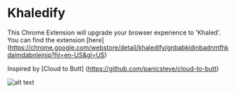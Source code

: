 # Khaledify

This Chrome Extension will upgrade your browser experience to 'Khaled'. 
You can find the extension [here] (https://chrome.google.com/webstore/detail/khaledify/gnbabkidinbadnmfhkdaimdabnlejnip?hl=en-US&gl=US)

Inspired by [Cloud to Butt] (https://github.com/panicsteve/cloud-to-butt)

![alt text](http://imgur.com/VMYRuBf.png "Preview")
